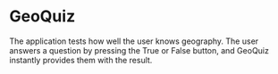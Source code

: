 # GeoQuiz
The application tests how well the user knows geography. The user answers a question by pressing the True or False button, and GeoQuiz instantly provides them with the result.

